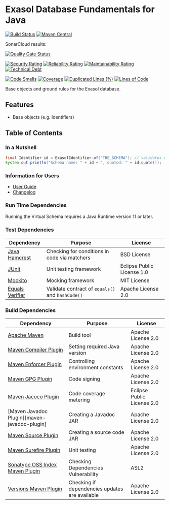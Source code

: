 # Exasol Database Fundamentals for Java

<!-- img alt="db-fundamentals-java logo" src="doc/images/db-fundamentals-java_128x128.png" style="float:left; padding:0px 10px 10px 10px;"/ -->

[![Build Status](https://api.travis-ci.com/exasol/db-fundamentals-java.svg?branch=master)](https://travis-ci.org/exasol/db-fundamentals-java)
[![Maven Central](https://img.shields.io/maven-central/v/com.exasol/db-fundamentals-java)](https://search.maven.org/artifact/com.exasol/db-fundamentals-java)

SonarCloud results:

[![Quality Gate Status](https://sonarcloud.io/api/project_badges/measure?project=com.exasol%3Adb-fundamentals-java&metric=alert_status)](https://sonarcloud.io/dashboard?id=com.exasol%3Adb-fundamentals-java)

[![Security Rating](https://sonarcloud.io/api/project_badges/measure?project=com.exasol%3Adb-fundamentals-java&metric=security_rating)](https://sonarcloud.io/dashboard?id=com.exasol%3Adb-fundamentals-java)
[![Reliability Rating](https://sonarcloud.io/api/project_badges/measure?project=com.exasol%3Adb-fundamentals-java&metric=reliability_rating)](https://sonarcloud.io/dashboard?id=com.exasol%3Adb-fundamentals-java)
[![Maintainability Rating](https://sonarcloud.io/api/project_badges/measure?project=com.exasol%3Adb-fundamentals-java&metric=sqale_rating)](https://sonarcloud.io/dashboard?id=com.exasol%3Adb-fundamentals-java)
[![Technical Debt](https://sonarcloud.io/api/project_badges/measure?project=com.exasol%3Adb-fundamentals-java&metric=sqale_index)](https://sonarcloud.io/dashboard?id=com.exasol%3Adb-fundamentals-java)

[![Code Smells](https://sonarcloud.io/api/project_badges/measure?project=com.exasol%3Adb-fundamentals-java&metric=code_smells)](https://sonarcloud.io/dashboard?id=com.exasol%3Adb-fundamentals-java)
[![Coverage](https://sonarcloud.io/api/project_badges/measure?project=com.exasol%3Adb-fundamentals-java&metric=coverage)](https://sonarcloud.io/dashboard?id=com.exasol%3Adb-fundamentals-java)
[![Duplicated Lines (%)](https://sonarcloud.io/api/project_badges/measure?project=com.exasol%3Adb-fundamentals-java&metric=duplicated_lines_density)](https://sonarcloud.io/dashboard?id=com.exasol%3Adb-fundamentals-java)
[![Lines of Code](https://sonarcloud.io/api/project_badges/measure?project=com.exasol%3Adb-fundamentals-java&metric=ncloc)](https://sonarcloud.io/dashboard?id=com.exasol%3Adb-fundamentals-java)

Base objects and ground rules for the Exasol database.

## Features

* Base objects (e.g. Identifiers)

## Table of Contents

### In a Nutshell

```java
final Identifier id = ExasolIdentifier.of("THE_SCHEMA"); // validates on construction
System.out.println("Schema name: " + id + ", quoted: " + id.quote());
```

### Information for Users

* [User Guide](doc/user_guide/user_guide.md)
* [Changelog](doc/changes/changelog.md)

### Run Time Dependencies

Running the Virtual Schema requires a Java Runtime version 11 or later.

### Test Dependencies

| Dependency                                                                          | Purpose                                                | License                       |
|-------------------------------------------------------------------------------------|--------------------------------------------------------|-------------------------------|
| [Java Hamcrest](http://hamcrest.org/JavaHamcrest/)                                  | Checking for conditions in code via matchers           | BSD License                   |
| [JUnit](https://junit.org/junit5)                                                   | Unit testing framework                                 | Eclipse Public License 1.0    |
| [Mockito](http://site.mockito.org/)                                                 | Mocking framework                                      | MIT License                   |
| [Equals Verifier](https://jqno.nl/equalsverifier/)                                  | Validate contract of `equals()` and `hashCode()`       | Apache License 2.0            |

### Build Dependencies

| Dependency                                                                          | Purpose                                                | License                       |
|-------------------------------------------------------------------------------------|--------------------------------------------------------|-------------------------------|
| [Apache Maven](https://maven.apache.org/)                                           | Build tool                                             | Apache License 2.0            |
| [Maven Compiler Plugin](https://maven.apache.org/plugins/maven-compiler-plugin/)    | Setting required Java version                          | Apache License 2.0            |
| [Maven Enforcer Plugin][maven-enforcer-plugin]                                      | Controlling environment constants                      | Apache License 2.0            |
| [Maven GPG Plugin](http://maven.apache.org/plugins/maven-gpg-plugin/)               | Code signing                                           | Apache License 2.0            |
| [Maven Jacoco Plugin](https://www.eclemma.org/jacoco/trunk/doc/maven.html)          | Code coverage metering                                 | Eclipse Public License 2.0    |
| [Maven Javadoc Plugin][maven-javadoc-plugin]                                        | Creating a Javadoc JAR                                 | Apache License 2.0            |
| [Maven Source Plugin](https://maven.apache.org/plugins/maven-source-plugin/)        | Creating a source code JAR                             | Apache License 2.0            |
| [Maven Surefire Plugin](https://maven.apache.org/surefire/maven-surefire-plugin/)   | Unit testing                                           | Apache License 2.0            |
| [Sonatype OSS Index Maven Plugin][sonatype-oss-index-maven-plugin]                  | Checking Dependencies Vulnerability                    | ASL2                          |
| [Versions Maven Plugin][versions-maven-plugin]                                      | Checking if dependencies updates are available         | Apache License 2.0            |

[maven-enforcer-plugin]: http://maven.apache.org/enforcer/maven-enforcer-plugin/
[sonatype-oss-index-maven-plugin]: https://sonatype.github.io/ossindex-maven/maven-plugin/
[versions-maven-plugin]: https://www.mojohaus.org/versions-maven-plugin/